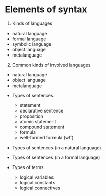 # Elements of syntax

1. Kinds of languages
  - natural language
  - formal language
  - symbolic language
  - object language
  - metalanguage

2. Common kinds of involved languages
  - natural language
  - object language
  - metalanguage

* Types of sentences
  - statement
  - declarative sentence
  - proposition
  - atomic statement
  - compound statement
  - formula
  - well-formed formula (wff)
* Types of sentences (in a natural language)
* Types of sentences (in a formal language)


* Types of terms
  - logical variables
  - logical constants
  - logical connectives
